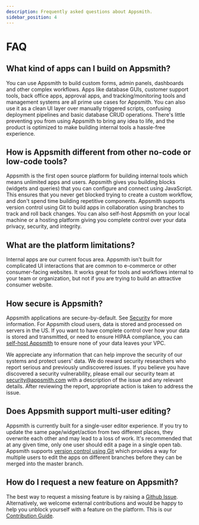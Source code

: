 ```yaml
---
description: Frequently asked questions about Appsmith.
sidebar_position: 4
---
```


# FAQ

## What kind of apps can I build on Appsmith?

You can use Appsmith to build custom forms, admin panels, dashboards and other complex workflows. Apps like database GUIs, customer support tools, back office apps, approval apps, and tracking/monitoring tools and management systems are all prime use cases for Appsmith. You can also use it as a clean UI layer over manually triggered scripts, confusing deployment pipelines and basic database CRUD operations. There's little preventing you from using Appsmith to bring any idea to life, and the product is optimized to make building internal tools a hassle-free experience.

## How is Appsmith different from other no-code or low-code tools?

Appsmith is the first open source platform for building internal tools which means unlimited apps and users. Appsmith gives you building blocks (widgets and queries) that you can configure and connect using JavaScript. This ensures that you never get blocked trying to create a custom workflow, and don't spend time building repetitive components. Appsmith supports version control using Git to build apps in collaboration using branches to track and roll back changes. You can also self-host Appsmith on your local machine or a hosting platform giving you complete control over your data privacy, security, and integrity.

## What are the platform limitations?

Internal apps are our current focus area. Appsmith isn't built for complicated UI interactions that are common to e-commerce or other consumer-facing websites. It works great for tools and workflows internal to your team or organization, but not if you are trying to build an attractive consumer website.

## How secure is Appsmith?

Appsmith applications are secure-by-default. See [Security](/product/security) for more information. For Appsmith cloud users, data is stored and processed on servers in the US. If you want to have complete control over how your data is stored and transmitted, or need to ensure HIPAA compliance, you can [self-host Appsmith](/getting-started/setup) to ensure none of your data leaves your VPC.

We appreciate any information that can help improve the security of our systems and protect users' data. We do reward security researchers who report serious and previously undiscovered issues. If you believe you have discovered a security vulnerability, please email our security team at security@appsmith.com with a description of the issue and any relevant details. After reviewing the report, appropriate action is taken to address the issue.


## Does Appsmith support multi-user editing?

Appsmith is currently built for a single-user editor experience. If you try to update the same page/widget/action from two different places, they overwrite each other and may lead to a loss of work. It's recommended that at any given time, only one user should edit a page in a single open tab. Appsmith supports [version control using Git](/advanced-concepts/version-control-with-git) which provides a way for multiple users to edit the apps on different branches before they can be merged into the master branch.


## How do I request a new feature on Appsmith?

The best way to request a missing feature is by raising a [Github Issue](https://github.com/appsmithorg/appsmith/issues/new/choose). Alternatively, we welcome external contributions and would be happy to help you unblock yourself with a feature on the platform. This is our [Contribution Guide](https://github.com/appsmithorg/appsmith/blob/release/contributions/CodeContributionsGuidelines.md).

